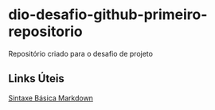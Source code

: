 # dio-desafio-github-primeiro-repositorio
Repositório criado para o desafio de projeto

## Links Úteis
[Sintaxe Básica Markdown](https://www.markdownguide.org/)
